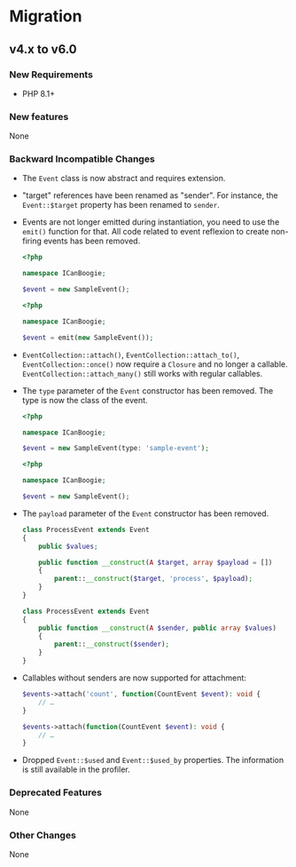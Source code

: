 # Migration

## v4.x to v6.0

### New Requirements

- PHP 8.1+

### New features

None

### Backward Incompatible Changes

- The `Event` class is now abstract and requires extension.

- "target" references have been renamed as "sender". For instance, the `Event::$target` property has
  been renamed to `sender`.

- Events are not longer emitted during instantiation, you need to use the `emit()` function for
  that. All code related to event reflexion to create non-firing events has been removed.

    ```php
    <?php

    namespace ICanBoogie;

    $event = new SampleEvent();
    ```

    ```php
    <?php

    namespace ICanBoogie;

    $event = emit(new SampleEvent());
    ```

- `EventCollection::attach()`, `EventCollection::attach_to()`, `EventCollection::once()` now require
  a `Closure` and no longer a callable. `EventCollection::attach_many()` still works with regular
  callables.

- The `type` parameter of the `Event` constructor has been removed. The type is now the class of the
  event.

    ```php
    <?php

    namespace ICanBoogie;

    $event = new SampleEvent(type: 'sample-event');
    ```

    ```php
    <?php

    namespace ICanBoogie;

    $event = new SampleEvent();
    ```

- The `payload` parameter of the `Event` constructor has been removed.

    ```php
    class ProcessEvent extends Event
    {
        public $values;

        public function __construct(A $target, array $payload = [])
        {
            parent::__construct($target, 'process', $payload);
        }
    }
    ```

    ```php
    class ProcessEvent extends Event
    {
        public function __construct(A $sender, public array $values)
        {
            parent::__construct($sender);
        }
    }
    ```

- Callables without senders are now supported for attachment:

    ```php
    $events->attach('count', function(CountEvent $event): void {
        // …
    }
    ```

    ```php
    $events->attach(function(CountEvent $event): void {
        // …
    }
    ```

- Dropped `Event::$used` and `Event::$used_by` properties. The information is still available in the
  profiler.

### Deprecated Features

None

### Other Changes

None
